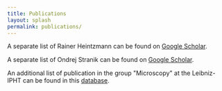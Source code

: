 ```yaml
---
title: Publications
layout: splash 
permalink: publications/ 
---
```


A separate list of Rainer Heintzmann can be found on [Google Scholar](https://scholar.google.com/citations?user=zWZsh0wAAAAJ&hl=de&oi=ao).

A separate list of Ondrej Stranik can be found on [Google Scholar](https://scholar.google.de/citations?user=wWr_jGQAAAAJ&hl=de&oi=ao).


An additional list of publication in the group "Microscopy" at the Leibniz-IPHT can be found in this [database](https://www.leibniz-ipht.de/de/abteilungen/mikroskopie/publikationen).




